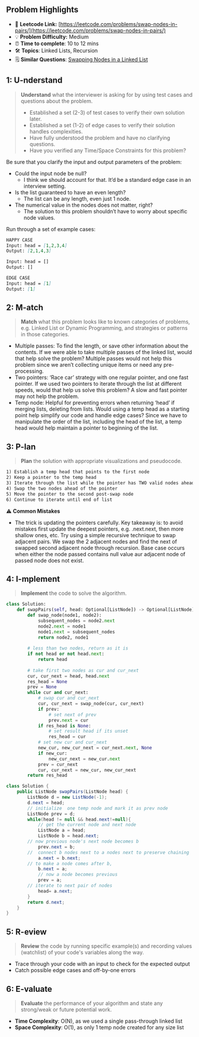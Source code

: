 ## Problem Highlights

* 🔗 **Leetcode Link:** [https://leetcode.com/problems/swap-nodes-in-pairs/](https://leetcode.com/problems/swap-nodes-in-pairs/)
* 💡 **Problem Difficulty:** Medium
* ⏰ **Time to complete**: 10 to 12 mins
* 🛠️ **Topics**: Linked Lists, Recursion
* 🗒️ **Similar Questions**: [Swapping Nodes in a Linked List](https://leetcode.com/problems/swapping-nodes-in-a-linked-list/)
    
## 1: U-nderstand
 
> **Understand** what the interviewer is asking for by using test cases and questions about the problem.
> 
> - Established a set (2-3) of test cases to verify their own solution later.
> - Established a set (1-2) of edge cases to verify their solution handles complexities.
> - Have fully understood the problem and have no clarifying questions.
> - Have you verified any Time/Space Constraints for this problem?

Be sure that you clarify the input and output parameters of the problem:

- Could the input node be null?
  - I think we should account for that. It’d be a standard edge case in an interview setting.
- Is the list guaranteed to have an even length?
  - The list can be any length, even just 1 node.
- The numerical value in the nodes does not matter, right?
  - The solution to this problem shouldn’t have to worry about specific node values.

Run through a set of example cases:

```markdown
HAPPY CASE
Input: head = [1,2,3,4]
Output: [2,1,4,3]

Input: head = []
Output: []

EDGE CASE
Input: head = [1]
Output: [1]
```   
    
## 2: M-atch

> **Match** what this problem looks like to known categories of problems, e.g. Linked List or Dynamic Programming, and strategies or patterns in those categories.

- Multiple passes: To find the length, or save other information about the contents. If we were able to take multiple passes of the linked list, would that help solve the problem? Multiple passes would not help this problem since we aren’t collecting unique items or need any pre-processing.
- Two pointers: ‘Race car’ strategy with one regular pointer, and one fast pointer. If we used two pointers to iterate through the list at different speeds, would that help us solve this problem?
A slow and fast pointer may not help the problem.
- Temp node: Helpful for preventing errors when returning ‘head’ if merging lists, deleting from lists. Would using a temp head as a starting point help simplify our code and handle edge cases? Since we have to manipulate the order of the list, including the head of the list, a temp head would help maintain a pointer to beginning of the list.

## 3: P-lan

> **Plan** the solution with appropriate visualizations and pseudocode.

```markdown
1) Establish a temp head that points to the first node
2) Keep a pointer to the temp head
3) Iterate through the list while the pointer has TWO valid nodes ahead
4) Swap the two nodes ahead of the pointer
5) Move the pointer to the second post-swap node
6) Continue to iterate until end of list
```

⚠️ **Common Mistakes**

* The trick is updating the pointers carefully. Key takeaway is: to avoid mistakes first update the deepest pointers, e.g. .next.next, then more shallow ones, etc. Try using a simple recursive technique to swap adjacent pairs. We swap the 2 adjacent nodes and find the next of swapped second adjacent node through recursion. Base case occurs when either the node passed contains null value aur adjacent node of passed node does not exist.

## 4: I-mplement

> **Implement** the code to solve the algorithm.

```python
class Solution:
    def swapPairs(self, head: Optional[ListNode]) -> Optional[ListNode]:
        def swap_node(node1, node2):
            subsequent_nodes = node2.next
            node2.next = node1
            node1.next = subsequent_nodes
            return node2, node1
        
        # less than two nodes, return as it is
        if not head or not head.next:
            return head
        
        # take first two nodes as cur and cur_next
        cur, cur_next = head, head.next
        res_head = None
        prev = None
        while cur and cur_next:
            # swap cur and cur_next
            cur, cur_next = swap_node(cur, cur_next)
            if prev:
                # set next of prev
                prev.next = cur
            if res_head is None:
                # set result head if its unset
                res_head = cur
            # set new cur and cur_next
            new_cur, new_cur_next = cur_next.next, None
            if new_cur:
                new_cur_next = new_cur.next
            prev = cur_next
            cur, cur_next = new_cur, new_cur_next
        return res_head
```
```java
class Solution {
    public ListNode swapPairs(ListNode head) {
        ListNode d = new ListNode(-1);
        d.next = head;
        // initialize  one temp node and mark it as prev node
        ListNode prev = d;
        while(head != null && head.next!=null){
            // get the current node and next node
            ListNode a = head;
            ListNode b = head.next;
	    // now previous node's next node becomes b
            prev.next = b;
	    //  connect b nodes next to a nodes next to preserve chaining 
            a.next = b.next;	
	    // to make a node comes after b,
            b.next = a;
            // now a node becomes previous 	
            prev = a;
	    // iterate to next pair of nodes 
            head= a.next;
        } 
        return d.next;
    }
}
```
    
## 5: R-eview

> **Review** the code by running specific example(s) and recording values (watchlist) of your code's variables along the way.

- Trace through your code with an input to check for the expected output
- Catch possible edge cases and off-by-one errors

## 6: E-valuate

> **Evaluate** the performance of your algorithm and state any strong/weak or future potential work.
    
* **Time Complexity**: O(N), as we used a single pass-through linked list
* **Space Complexity**: O(1), as only 1 temp node created for any size list
